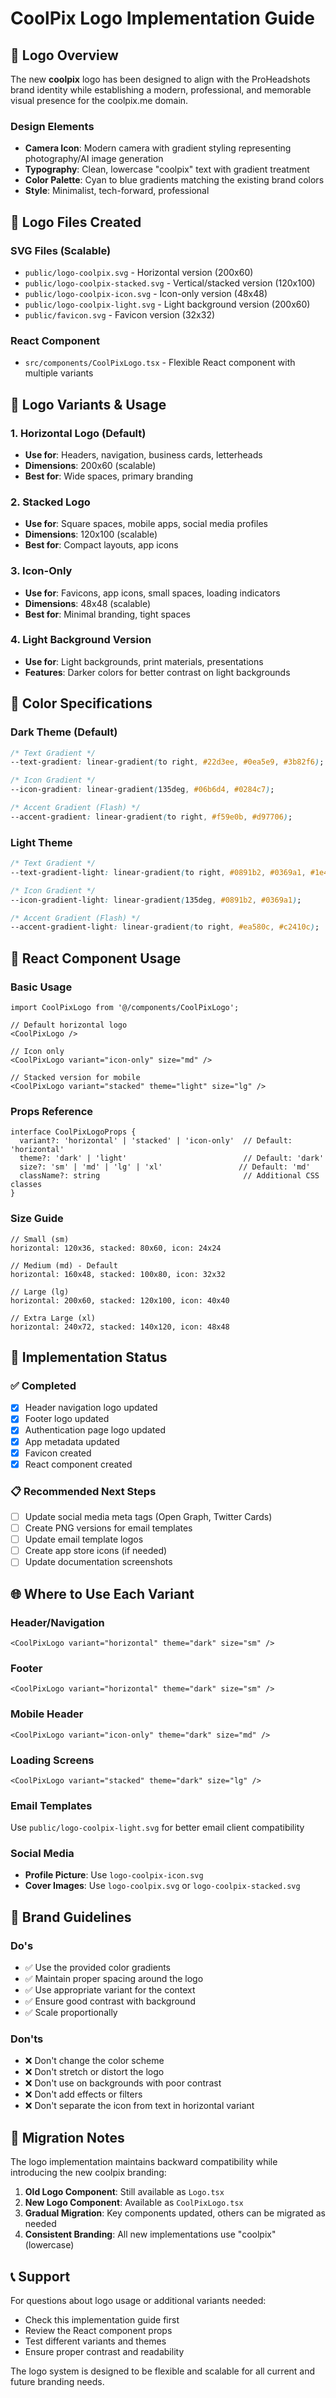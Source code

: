 # CoolPix Logo Implementation Guide

## 🎨 **Logo Overview**

The new **coolpix** logo has been designed to align with the ProHeadshots brand identity while establishing a modern, professional, and memorable visual presence for the coolpix.me domain.

### **Design Elements**
- **Camera Icon**: Modern camera with gradient styling representing photography/AI image generation
- **Typography**: Clean, lowercase "coolpix" text with gradient treatment
- **Color Palette**: Cyan to blue gradients matching the existing brand colors
- **Style**: Minimalist, tech-forward, professional

## 📁 **Logo Files Created**

### **SVG Files (Scalable)**
- `public/logo-coolpix.svg` - Horizontal version (200x60)
- `public/logo-coolpix-stacked.svg` - Vertical/stacked version (120x100)
- `public/logo-coolpix-icon.svg` - Icon-only version (48x48)
- `public/logo-coolpix-light.svg` - Light background version (200x60)
- `public/favicon.svg` - Favicon version (32x32)

### **React Component**
- `src/components/CoolPixLogo.tsx` - Flexible React component with multiple variants

## 🎯 **Logo Variants & Usage**

### **1. Horizontal Logo** (Default)
- **Use for**: Headers, navigation, business cards, letterheads
- **Dimensions**: 200x60 (scalable)
- **Best for**: Wide spaces, primary branding

### **2. Stacked Logo**
- **Use for**: Square spaces, mobile apps, social media profiles
- **Dimensions**: 120x100 (scalable)
- **Best for**: Compact layouts, app icons

### **3. Icon-Only**
- **Use for**: Favicons, app icons, small spaces, loading indicators
- **Dimensions**: 48x48 (scalable)
- **Best for**: Minimal branding, tight spaces

### **4. Light Background Version**
- **Use for**: Light backgrounds, print materials, presentations
- **Features**: Darker colors for better contrast on light backgrounds

## 🎨 **Color Specifications**

### **Dark Theme (Default)**
```css
/* Text Gradient */
--text-gradient: linear-gradient(to right, #22d3ee, #0ea5e9, #3b82f6);

/* Icon Gradient */
--icon-gradient: linear-gradient(135deg, #06b6d4, #0284c7);

/* Accent Gradient (Flash) */
--accent-gradient: linear-gradient(to right, #f59e0b, #d97706);
```

### **Light Theme**
```css
/* Text Gradient */
--text-gradient-light: linear-gradient(to right, #0891b2, #0369a1, #1e40af);

/* Icon Gradient */
--icon-gradient-light: linear-gradient(135deg, #0891b2, #0369a1);

/* Accent Gradient (Flash) */
--accent-gradient-light: linear-gradient(to right, #ea580c, #c2410c);
```

## 🔧 **React Component Usage**

### **Basic Usage**
```tsx
import CoolPixLogo from '@/components/CoolPixLogo';

// Default horizontal logo
<CoolPixLogo />

// Icon only
<CoolPixLogo variant="icon-only" size="md" />

// Stacked version for mobile
<CoolPixLogo variant="stacked" theme="light" size="lg" />
```

### **Props Reference**
```tsx
interface CoolPixLogoProps {
  variant?: 'horizontal' | 'stacked' | 'icon-only'  // Default: 'horizontal'
  theme?: 'dark' | 'light'                          // Default: 'dark'
  size?: 'sm' | 'md' | 'lg' | 'xl'                 // Default: 'md'
  className?: string                                // Additional CSS classes
}
```

### **Size Guide**
```tsx
// Small (sm)
horizontal: 120x36, stacked: 80x60, icon: 24x24

// Medium (md) - Default
horizontal: 160x48, stacked: 100x80, icon: 32x32

// Large (lg)
horizontal: 200x60, stacked: 120x100, icon: 40x40

// Extra Large (xl)
horizontal: 240x72, stacked: 140x120, icon: 48x48
```

## 📱 **Implementation Status**

### **✅ Completed**
- [x] Header navigation logo updated
- [x] Footer logo updated
- [x] Authentication page logo updated
- [x] App metadata updated
- [x] Favicon created
- [x] React component created

### **📋 Recommended Next Steps**
- [ ] Update social media meta tags (Open Graph, Twitter Cards)
- [ ] Create PNG versions for email templates
- [ ] Update email template logos
- [ ] Create app store icons (if needed)
- [ ] Update documentation screenshots

## 🌐 **Where to Use Each Variant**

### **Header/Navigation**
```tsx
<CoolPixLogo variant="horizontal" theme="dark" size="sm" />
```

### **Footer**
```tsx
<CoolPixLogo variant="horizontal" theme="dark" size="sm" />
```

### **Mobile Header**
```tsx
<CoolPixLogo variant="icon-only" theme="dark" size="md" />
```

### **Loading Screens**
```tsx
<CoolPixLogo variant="stacked" theme="dark" size="lg" />
```

### **Email Templates**
Use `public/logo-coolpix-light.svg` for better email client compatibility

### **Social Media**
- **Profile Picture**: Use `logo-coolpix-icon.svg`
- **Cover Images**: Use `logo-coolpix.svg` or `logo-coolpix-stacked.svg`

## 🎯 **Brand Guidelines**

### **Do's**
- ✅ Use the provided color gradients
- ✅ Maintain proper spacing around the logo
- ✅ Use appropriate variant for the context
- ✅ Ensure good contrast with background
- ✅ Scale proportionally

### **Don'ts**
- ❌ Don't change the color scheme
- ❌ Don't stretch or distort the logo
- ❌ Don't use on backgrounds with poor contrast
- ❌ Don't add effects or filters
- ❌ Don't separate the icon from text in horizontal variant

## 🔄 **Migration Notes**

The logo implementation maintains backward compatibility while introducing the new coolpix branding:

1. **Old Logo Component**: Still available as `Logo.tsx`
2. **New Logo Component**: Available as `CoolPixLogo.tsx`
3. **Gradual Migration**: Key components updated, others can be migrated as needed
4. **Consistent Branding**: All new implementations use "coolpix" (lowercase)

## 📞 **Support**

For questions about logo usage or additional variants needed:
- Check this implementation guide first
- Review the React component props
- Test different variants and themes
- Ensure proper contrast and readability

The logo system is designed to be flexible and scalable for all current and future branding needs.
